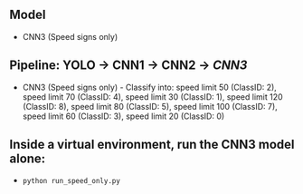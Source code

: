 ## Model 
- CNN3 (Speed signs only)
## Pipeline: YOLO → CNN1 → CNN2 → _CNN3_
- CNN3 (Speed signs only) - Classify into: speed limit 50 (ClassID: 2), speed limit 70 (ClassID: 4), speed limit 30 (ClassID: 1), speed limit 120 (ClassID: 8), speed limit 80 (ClassID: 5), speed limit 100 (ClassID: 7), speed limit 60 (ClassID: 3), speed limit 20 (ClassID: 0)
## Inside a virtual environment, run the CNN3 model alone:
- `python run_speed_only.py`
